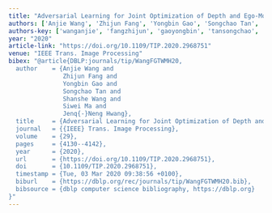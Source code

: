 ```yaml
---
title: "Adversarial Learning for Joint Optimization of Depth and Ego-Motion"
authors: ['Anjie Wang', 'Zhijun Fang', 'Yongbin Gao', 'Songchao Tan', 'Shanshe Wang', 'Siwei Ma', 'Jenq-Neng Hwang']
authors-key: ['wanganjie', 'fangzhijun', 'gaoyongbin', 'tansongchao', 'wangshanshe', 'masiwei', 'hwangjenqneng']
year: "2020"
article-link: "https://doi.org/10.1109/TIP.2020.2968751"
venue: "IEEE Trans. Image Processing"
bibex: "@article{DBLP:journals/tip/WangFGTWMH20,
  author    = {Anjie Wang and
               Zhijun Fang and
               Yongbin Gao and
               Songchao Tan and
               Shanshe Wang and
               Siwei Ma and
               Jenq{-}Neng Hwang},
  title     = {Adversarial Learning for Joint Optimization of Depth and Ego-Motion},
  journal   = {{IEEE} Trans. Image Processing},
  volume    = {29},
  pages     = {4130--4142},
  year      = {2020},
  url       = {https://doi.org/10.1109/TIP.2020.2968751},
  doi       = {10.1109/TIP.2020.2968751},
  timestamp = {Tue, 03 Mar 2020 09:38:56 +0100},
  biburl    = {https://dblp.org/rec/journals/tip/WangFGTWMH20.bib},
  bibsource = {dblp computer science bibliography, https://dblp.org}
}"
---
```

